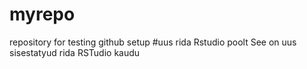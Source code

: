 # myrepo
repository for testing github setup
#uus rida Rstudio poolt
See on uus sisestatyud rida RSTudio kaudu